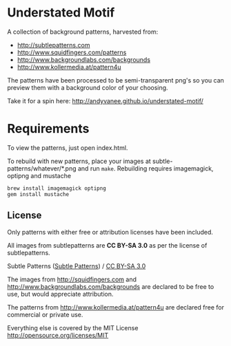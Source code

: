 # Understated Motif

A collection of background patterns, harvested from:

- <http://subtlepatterns.com>
- <http://www.squidfingers.com/patterns>
- <http://www.backgroundlabs.com/backgrounds>
- <http://www.kollermedia.at/pattern4u>

The patterns have been processed to be semi-transparent png's so you can
preview them with a background color of your choosing.

Take it for a spin here: <http://andyvanee.github.io/understated-motif/>

# Requirements

To view the patterns, just open index.html.

To rebuild with new patterns, place your images at
subtle-patterns/whatever/*.png and run `make`. Rebuilding requires
imagemagick, optipng and mustache

    brew install imagemagick optipng
    gem install mustache

## License

Only patterns with either free or attribution licenses have been included.

All images from subtlepatterns are **CC BY-SA 3.0** as per the license of
subtlepatterns.

<div xmlns:cc="http://creativecommons.org/ns#" xmlns:dct="http://purl.org/dc/terms/" about="http://subtlepatterns.com/"><span property="dct:title">Subtle Patterns</span> (<a rel="cc:attributionURL" property="cc:attributionName" href="http://subtlepatterns.com">Subtle Patterns</a>) / <a rel="license" href="http://creativecommons.org/licenses/by-sa/3.0/">CC BY-SA 3.0</a></div>

The images from <http://squidfingers.com> and
<http://www.backgroundlabs.com/backgrounds> are declared to be free to use,
but would appreciate attribution.

The patterns from <http://www.kollermedia.at/pattern4u> are declared free for
commercial or private use.

Everything else is covered by the MIT License <http://opensource.org/licenses/MIT>
